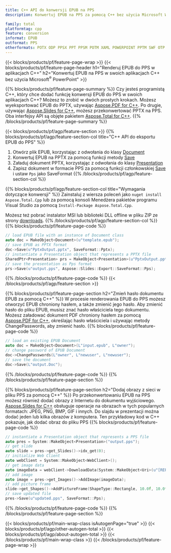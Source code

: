```yaml
---
title: C++ API do konwersji EPUB na PPS
description: Konwertuj EPUB na PPS za pomocą C++ bez użycia Microsoft Word lub Adobe Acrobat Reader

family: total
platformtag: cpp
feature: conversion
informat: EPUB
outformat: PPS
otherformats: POTX ODP PPSX PPT PPSM POTM XAML POWERPOINT PPTM SWF OTP POT
---
```

{{< blocks/products/pf/feature-page-wrap >}}
{{< blocks/products/pf/feature-page-header h1="Renderuj EPUB do PPS w aplikacjach C++" h2="Konwertuj EPUB na PPS w swoich aplikacjach C++ bez użycia Microsoft<sup>&reg;</sup> PowerPoint" >}}

{{% blocks/products/pf/feature-page-summary %}}
Czy jesteś programistą C++, który chce dodać funkcję konwersji EPUB do PPS w swoich aplikacjach C++? Możesz to zrobić w dwóch prostych krokach. Możesz wyeksportować EPUB do PPTX, używając [Aspose.PDF for C++](https://products.aspose.com/pdf/cpp/). Po drugie, używając [Aspose.Slides for C++](https://products.aspose.com/slides/cpp/), możesz przekonwertować PPTX na PPS. Oba interfejsy API są objęte pakietem [Aspose.Total for C++](https://products.aspose.com/total/cpp/). 
{{% /blocks/products/pf/feature-page-summary  %}}

{{< blocks/products/pf/agp/feature-section >}}
{{% blocks/products/pf/agp/feature-section-col title="C++ API do eksportu EPUB do PPS" %}}
1. Otwórz plik EPUB, korzystając z odwołania do klasy [Document](https://reference.aspose.com/pdf/cpp/class/aspose.pdf.document)
2. Konwertuj EPUB na PPTX za pomocą funkcji metody [Save](https://reference.aspose.com/pdf/cpp/class/aspose.pdf.document#a0184df207563187be7df37b8dbe443f6)
3. Załaduj dokument PPTX, korzystając z odwołania do klasy [Presentation](https://reference.aspose.com/slides/cpp/class/aspose.slides.presentation)
4. Zapisz dokument w formacie PPS za pomocą funkcji członkowskiej [Save](https://reference.aspose.com/slides/cpp/class/aspose.slides.presentation#afcd59ec697bf05c10f78c3869de2ec9e) i ustaw `Pps` jako SaveFormat
{{% /blocks/products/pf/agp/feature-section-col %}}

{{% blocks/products/pf/agp/feature-section-col title="Wymagania dotyczące konwersji" %}}
Zainstaluj z wiersza poleceń jako ```nuget install Aspose.Total.Cpp``` lub za pomocą konsoli Menedżera pakietów programu Visual Studio za pomocą ```Install-Package Aspose.Total.Cpp```.

Możesz też pobrać instalator MSI lub biblioteki DLL offline w pliku ZIP ze strony [downloads](https://releases.aspose.com/total/cpp).
{{% /blocks/products/pf/agp/feature-section-col %}}
{{% blocks/products/pf/feature-page-code %}}

```cpp
// load EPUB file with an instance of Document class
auto doc = MakeObject<Document>(u"template.epub");
// save EPUB as PPTX format 
doc->Save(u"PptxOutput.pptx", SaveFormat::Pptx);
// instantiate a Presentation object that represents a PPTX file
SharedPtr<Presentation> prs = MakeObject<Presentation>(u"PptxOutput.pptx");
// save the presentation as Pps format
prs->Save(u"output.pps", Aspose::Slides::Export::SaveFormat::Pps);  
```


{{% /blocks/products/pf/feature-page-code %}}
{{< /blocks/products/pf/agp/feature-section >}}

{{% blocks/products/pf/feature-page-section  h2="Zmień hasło dokumentu EPUB za pomocą C++" %}}
W procesie renderowania EPUB do PPS możesz otworzyć EPUB chroniony hasłem, a także zmienić jego hasło. Aby zmienić hasło do pliku EPUB, musisz znać hasło właściciela tego dokumentu. Możesz załadować dokument PDF chroniony hasłem za pomocą [Aspose.PDF for C++](https://products.aspose.com/pdf/cpp/), określając hasło właściciela i używając metody ChangePasswords, aby zmienić hasło.
{{% blocks/products/pf/feature-page-code %}}

```cpp
// load an existing EPUB Document
auto doc = MakeObject<Document>(L"input.epub", L"owner");
// change password of EPUB Document
doc->ChangePasswords(L"owner", L"newuser", L"newuser");
// save the document
doc->Save(L"output.Doc");
```

{{% /blocks/products/pf/feature-page-code  %}}
{{% /blocks/products/pf/feature-page-section %}}

{{% blocks/products/pf/feature-page-section  h2="Dodaj obrazy z sieci w pliku PPS za pomocą C++" %}}
Po przekonwertowaniu EPUB na PPS możesz również dodać obrazy z Internetu do dokumentu wyjściowego. [Aspose.Slides for C++](https://products.aspose.com/slides/cpp/) obsługuje operacje na obrazach w tych popularnych formatach: JPEG, PNG, BMP, GIF i innych. Do slajdu w prezentacji można dodać jeden lub kilka obrazów z komputera. Ten przykładowy kod w C++ pokazuje, jak dodać obraz do pliku PPS
{{% blocks/products/pf/feature-page-code %}}

```cpp
// instantiate a Presentation object that represents a PPS file
auto pres = System::MakeObject<Presentation>("output.pps");
// get slide
auto slide = pres->get_Slides()->idx_get(0);
// initialize Web Client    
auto webClient = System::MakeObject<WebClient>();
// get image data
auto imageData = webClient->DownloadData(System::MakeObject<Uri>(u"[REPLACE WITH URL]"));
// add image
auto image = pres->get_Images()->AddImage(imageData);
// add picture frame
slide->get_Shapes()->AddPictureFrame(ShapeType::Rectangle, 10.0f, 10.0f, 100.0f, 100.0f, image);
// save updated file
pres->Save(u"updated.pps", SaveFormat::Pps);
```

{{% /blocks/products/pf/feature-page-code  %}}
{{% /blocks/products/pf/feature-page-section %}}

{{< blocks/products/pf/main-wrap-class isAutogenPage="true" >}}
{{< blocks/products/pf/agp/other-autogen-total >}}
{{< blocks/products/pf/agp/about-autogen-total >}}
{{< /blocks/products/pf/main-wrap-class >}}
{{< /blocks/products/pf/feature-page-wrap >}}